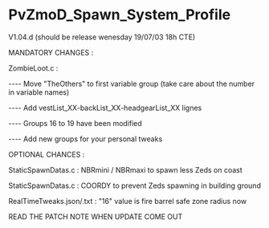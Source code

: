 # PvZmoD_Spawn_System_Profile

V1.04.d 
(should be release wenesday 19/07/03 18h CTE)

MANDATORY CHANGES : 

ZombieLoot.c : 

---- Move "TheOthers" to first variable group (take care about the number in variable names)

---- Add vestList_XX-backList_XX-headgearList_XX lignes

---- Groups 16 to 19 have been modified

---- Add new groups for your personal tweaks

OPTIONAL CHANCES : 

StaticSpawnDatas.c : NBRmini / NBRmaxi to spawn less Zeds on coast

StaticSpawnDatas.c : COORDY to prevent Zeds spawning in building ground

RealTimeTweaks.json/.txt : "16" value is fire barrel safe zone radius now


READ THE PATCH NOTE WHEN UPDATE COME OUT
